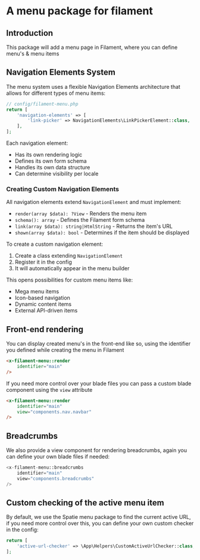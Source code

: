 # A menu package for filament

## Introduction

This package will add a menu page in Filament, where you can define menu's & menu items

## Navigation Elements System

The menu system uses a flexible Navigation Elements architecture that allows for different types of menu items:

```php
// config/filament-menu.php
return [
    'navigation-elements' => [
        'link-picker' => NavigationElements\LinkPickerElement::class,
    ],
];
```

Each navigation element:
- Has its own rendering logic
- Defines its own form schema
- Handles its own data structure
- Can determine visibility per locale

### Creating Custom Navigation Elements

All navigation elements extend `NavigationElement` and must implement:
- `render(array $data): ?View` - Renders the menu item
- `schema(): array` - Defines the Filament form schema
- `link(array $data): string|HtmlString` - Returns the item's URL
- `shown(array $data): bool` - Determines if the item should be displayed

To create a custom navigation element:
1. Create a class extending `NavigationElement`
2. Register it in the config
3. It will automatically appear in the menu builder

This opens possibilities for custom menu items like:
- Mega menu items
- Icon-based navigation
- Dynamic content items
- External API-driven items

## Front-end rendering

You can display created menu's in the front-end like so, using the identifier you defined while creating the menu in Filament

```html
<x-filament-menu::render
    identifier="main"
/>
```

If you need more control over your blade files you can pass a custom blade component using the `view` attribute

```html
<x-filament-menu::render
    identifier="main"
    view="components.nav.navbar"
/>
```

## Breadcrumbs

We also provide a view component for rendering breadcrumbs, again you can define your own blade files if needed:

```php
<x-filament-menu::breadcrumbs
    identifier="main"
    view="components.breadcrumbs"
/>
```

## Custom checking of the active menu item

By default, we use the Spatie menu package to find the current active URL, if you need more control over this, you can define your own custom checker in the config:

```php
return [
    'active-url-checker' => \App\Helpers\CustomActiveUrlChecker::class,
];
```